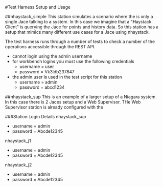#Test Harness Setup and Usage


##nhaystack_simple
This station simulates a scenario where the is only a single Jace talking to a system.
In this case we imagine that a "Haystack Client" is querying the Jace for points and 
history data.  So this station has a setup that mimics many different use cases for a 
Jace using nhaystack.

The test harness runs through a number of tests to check a number of the operations 
accessible through the REST API.
- cannot login using the admin username
- for workbench logins you must use the following credentials
  - username = user
  - password = Vk3ldb237847
- the admin user is used in the test script for this station
  - username = admin
  - password = abcd1234


##nhaystack_sup
This is an example of a larger setup of a Niagara system.  In this case there is 2
Jaces setup and a Web Supervisor.  THe Web Supervisor station is already configured
with the 

###Station Login Details
nhaystack_sup
- username = admin
- password = Abcde12345

nhaystack_j1
- username = admin
- password = Abcde12345

nhaystack_j2
- username = admin
- password = Abcde12345
  